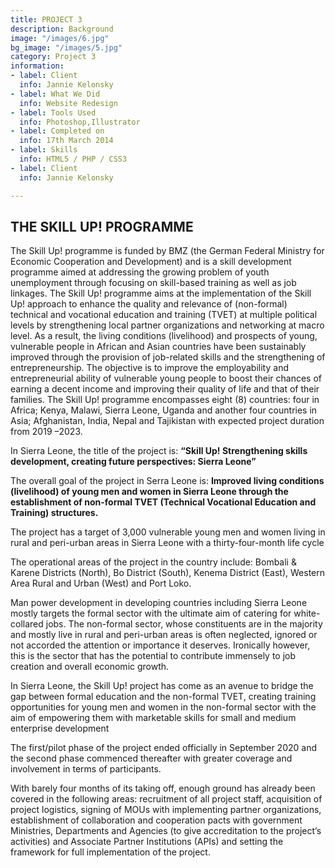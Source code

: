 ```yaml
---
title: PROJECT 3
description: Background
image: "/images/6.jpg"
bg_image: "/images/5.jpg"
category: Project 3
information:
- label: Client
  info: Jannie Kelonsky
- label: What We Did
  info: Website Redesign
- label: Tools Used
  info: Photoshop,Illustrator
- label: Completed on
  info: 17th March 2014
- label: Skills
  info: HTML5 / PHP / CSS3
- label: Client
  info: Jannie Kelonsky

---
```

## THE SKILL UP! PROGRAMME

The Skill Up! programme is funded by BMZ (the German Federal Ministry for Economic Cooperation and Development) and is a skill development programme aimed at addressing the growing problem of youth unemployment through focusing on skill-based training as well as job linkages. The Skill Up! programme aims at the implementation of the Skill Up! approach to enhance the quality and relevance of (non-formal) technical and vocational education and training (TVET) at multiple political levels by strengthening local partner organizations and networking at macro level. As a result, the living conditions (livelihood) and prospects of young, vulnerable people in African and Asian countries have been sustainably improved through the provision of job-related skills and the strengthening of entrepreneurship. The objective is to improve the employability and entrepreneurial ability of vulnerable young people to boost their chances of earning a decent income and improving their quality of life and that of their families. The Skill Up! programme encompasses eight (8) countries: four in Africa; Kenya, Malawi, Sierra Leone, Uganda and another four countries in Asia; Afghanistan, India, Nepal and Tajikistan with expected project duration from 2019 –2023.

In Sierra Leone, the title of the project is: **“Skill Up! Strengthening skills development, creating future perspectives: Sierra Leone”**

The overall goal of the project in Serra Leone is: **Improved living conditions (livelihood) of young men and women in Sierra Leone through the establishment of non-formal TVET (Technical Vocational Education and Training) structures.**

The project has a target of 3,000 vulnerable young men and women living in rural and peri-urban areas in Sierra Leone with a thirty-four-month life cycle

The operational areas of the project in the country include: Bombali & Karene Districts (North), Bo District (South), Kenema District (East), Western Area Rural and Urban (West) and Port Loko.

Man power development in developing countries including Sierra Leone mostly targets the formal sector with the ultimate aim of catering for white-collared jobs. The non-formal sector, whose constituents are in the majority and mostly live in rural and peri-urban areas is often neglected, ignored or not accorded the attention or importance it deserves. Ironically however, this is the sector that has the potential to contribute immensely to job creation and overall economic growth.

In Sierra Leone, the Skill Up! project has come as an avenue to bridge the gap between formal education and the non-formal TVET, creating training opportunities for young men and women in the non-formal sector with the aim of empowering them with marketable skills for small and medium enterprise development

The first/pilot phase of the project ended officially in September 2020 and the second phase commenced thereafter with greater coverage and involvement in terms of participants.

With barely four months of its taking off, enough ground has already been covered in the following areas: recruitment of all project staff, acquisition of project logistics, signing of MOUs with implementing partner organizations, establishment of collaboration and cooperation pacts with government Ministries, Departments and Agencies (to give accreditation to the project’s activities) and Associate Partner Institutions (APIs) and setting the framework for full implementation of the project.